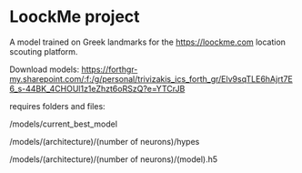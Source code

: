 # LoockMe project
A model trained on Greek landmarks for the https://loockme.com location scouting platform. 

Download models: https://forthgr-my.sharepoint.com/:f:/g/personal/trivizakis_ics_forth_gr/Elv9sqTLE6hAjrt7E6_s-44BK_4CHOUl1z1eZhzt6oRSzQ?e=YTCrJB

requires folders and files:

/models/current_best_model

/models/(architecture)/(number of neurons)/hypes

/models/(architecture)/(number of neurons)/(model).h5
